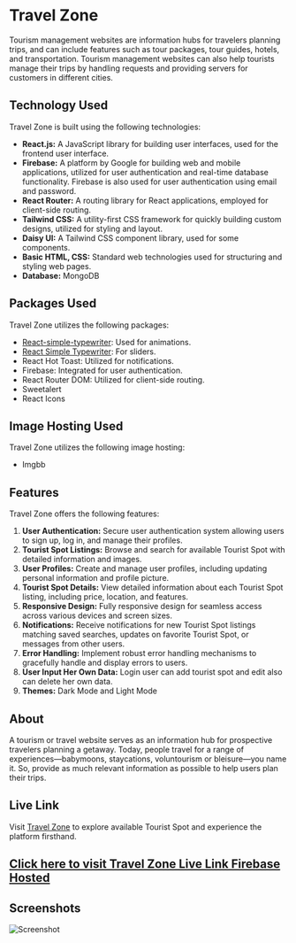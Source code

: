 # Travel Zone

Tourism management websites are information hubs for travelers planning trips, and can include features such as tour packages, tour guides, hotels, and transportation. Tourism management websites can also help tourists manage their trips by handling requests and providing servers for customers in different cities.

## Technology Used

Travel Zone is built using the following technologies:

- **React.js:** A JavaScript library for building user interfaces, used for the frontend user interface.
- **Firebase:** A platform by Google for building web and mobile applications, utilized for user authentication and real-time database functionality. Firebase is also used for user authentication using email and password.
- **React Router:** A routing library for React applications, employed for client-side routing.
- **Tailwind CSS:** A utility-first CSS framework for quickly building custom designs, utilized for styling and layout.
- **Daisy UI:** A Tailwind CSS component library, used for some components.
- **Basic HTML, CSS:** Standard web technologies used for structuring and styling web pages.
- **Database:** MongoDB 

## Packages Used

Travel Zone utilizes the following packages:

- [ React-simple-typewriter](hhttps://www.npmjs.com/package/react-simple-typewriter): Used for animations.
- [React Simple Typewriter](https://www.npmjs.com/package/react-awesome-reveal): For sliders.
- React Hot Toast: Utilized for notifications.
- Firebase: Integrated for user authentication.
- React Router DOM: Utilized for client-side routing.
- Sweetalert
- React Icons

## Image Hosting Used

Travel Zone utilizes the following image hosting:

- Imgbb

## Features

Travel Zone offers the following features:

1. **User Authentication:** Secure user authentication system allowing users to sign up, log in, and manage their profiles.
2. **Tourist Spot Listings:** Browse and search for available Tourist Spot with detailed information and images.
3. **User Profiles:** Create and manage user profiles, including updating personal information and profile picture.
4. **Tourist Spot Details:** View detailed information about each Tourist Spot listing, including price, location, and features.
5. **Responsive Design:** Fully responsive design for seamless access across various devices and screen sizes.
6. **Notifications:** Receive notifications for new Tourist Spot listings matching saved searches, updates on favorite Tourist Spot, or messages from other users.
7. **Error Handling:** Implement robust error handling mechanisms to gracefully handle and display errors to users.
8. **User Input Her Own Data:** Login user can add tourist spot and edit also can delete her own data. 
9. **Themes:** Dark Mode and Light Mode

## About

A tourism or travel website serves as an information hub for prospective travelers planning a getaway. Today, people travel for a range of experiences—babymoons, staycations, voluntourism or bleisure—you name it. So, provide as much relevant information as possible to help users plan their trips.

## Live Link

Visit [Travel Zone](#) to explore available Tourist Spot and experience the platform firsthand.

## [Click here to visit Travel Zone Live Link Firebase Hosted](https://travel-zone-d5256.web.app/)

## Screenshots

![Screenshot](https://i.ibb.co/4FVN36G/ss.png)
